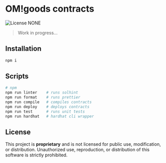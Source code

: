# OM!goods contracts

![License NONE][license-image]

> Work in progress...

## Installation

```bash
npm i
```

## Scripts

```bash
# npm
npm run linter    # runs solhint
npm run format    # runs prettier
npm run compile   # compiles contracts
npm run deploy    # deploys contracts
npm run test      # runs unit tests
npm run hardhat   # hardhat cli wrapper
```

## License

This project is **proprietary** and is not licensed for public use, modification, or distribution. 
Unauthorized use, reproduction, or distribution of this software is strictly prohibited.

[license-image]: https://img.shields.io/badge/license-NONE-red.svg
